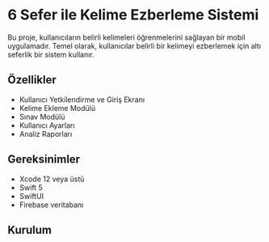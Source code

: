 # 6 Sefer ile Kelime Ezberleme Sistemi

Bu proje, kullanıcıların belirli kelimeleri öğrenmelerini sağlayan bir mobil uygulamadır. Temel olarak, kullanıcılar belirli bir kelimeyi ezberlemek için altı seferlik bir sistem kullanır.

## Özellikler

- Kullanıcı Yetkilendirme ve Giriş Ekranı
- Kelime Ekleme Modülü
- Sınav Modülü
- Kullanıcı Ayarları
- Analiz Raporları

## Gereksinimler

- Xcode 12 veya üstü
- Swift 5
- SwiftUI
- Firebase veritabanı

## Kurulum
